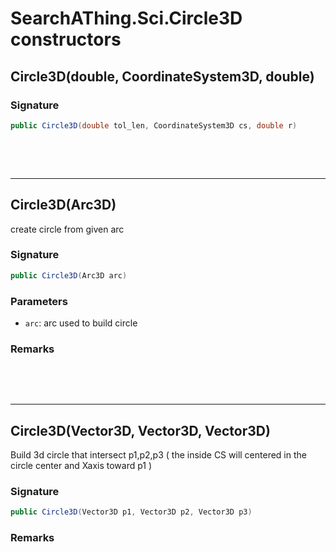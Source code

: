 # SearchAThing.Sci.Circle3D constructors
## Circle3D(double, CoordinateSystem3D, double)
### Signature
```csharp
public Circle3D(double tol_len, CoordinateSystem3D cs, double r)
```

<p>&nbsp;</p>
<p>&nbsp;</p>
<hr/>

## Circle3D(Arc3D)
create circle from given arc

### Signature
```csharp
public Circle3D(Arc3D arc)
```
### Parameters
- `arc`: arc used to build circle

### Remarks


<p>&nbsp;</p>
<p>&nbsp;</p>
<hr/>

## Circle3D(Vector3D, Vector3D, Vector3D)
Build 3d circle that intersect p1,p2,p3
            ( the inside CS will centered in the circle center and Xaxis toward p1 )

### Signature
```csharp
public Circle3D(Vector3D p1, Vector3D p2, Vector3D p3)
```
### Remarks

